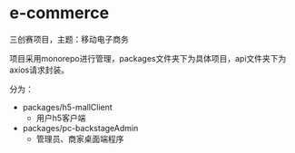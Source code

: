 # e-commerce

三创赛项目，主题：移动电子商务

项目采用monorepo进行管理，packages文件夹下为具体项目，api文件夹下为axios请求封装。

分为：

- packages/h5-mallClient
  - 用户h5客户端
- packages/pc-backstageAdmin
  - 管理员、商家桌面端程序